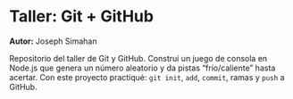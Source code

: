 # Taller: Git + GitHub

**Autor:** Joseph Simahan

Repositorio del taller de Git y GitHub. Construí un juego de consola en Node.js que genera un número aleatorio y da pistas “frío/caliente” hasta acertar. Con este proyecto practiqué: `git init`, `add`, `commit`, ramas y `push` a GitHub.
